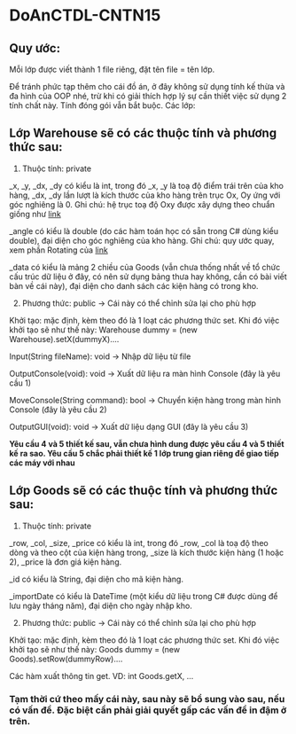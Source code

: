 # DoAnCTDL-CNTN15

## Quy ước:


Mỗi lớp được viết thành 1 file riêng, đặt tên file = tên lớp.

Để tránh phức tạp thêm cho cái đồ án, ở đây không sử dụng tính kế thừa và đa hình của OOP nhé, trừ khi có giải thích hợp lý sự cần thiết việc sử dụng 2 tính chất này. Tính đóng gói vẫn bắt buộc.
Các lớp:

## Lớp Warehouse sẽ có các thuộc tính và phương thức sau:

1. Thuộc tính: private

_x, _y, _dx, _dy có kiểu là int, trong đó _x, _y là toạ độ điểm trái trên của kho hàng, _dx, _dy lần lượt là kích thước của kho hàng trên trục Ox, Oy ứng với góc nghiêng là 0. Ghi chú: hệ trục toạ độ Oxy được xây dựng theo chuẩn giống như [link](https://goo.gl/IgImbI)

_angle có kiểu là double (do các hàm toán học có sẵn trong C# dùng kiểu double), đại diện cho góc nghiêng của kho hàng. Ghi chú: quy ước quay, xem phần Rotating của [link](https://goo.gl/CV2Ndm)

_data có kiểu là mảng 2 chiều của Goods (vẫn chưa thống nhất về tổ chức cấu trúc dữ liệu ở đây, có nên sử dụng bảng thưa hay không, cần có bài viết bàn về cái này), đại diện cho danh sách các kiện hàng có trong kho.

2. Phương thức: public → Cái này có thể chỉnh sửa lại cho phù hợp

Khởi tạo: mặc định, kèm theo đó là 1 loạt các phương thức set. Khi đó việc khởi tạo sẽ như thế này: Warehouse dummy = (new Warehouse).setX(dummyX)....
	
Input(String fileName): void → Nhập dữ liệu từ file
	
OutputConsole(void): void → Xuất dữ liệu ra màn hình Console (đây là yêu cầu 1)
	
MoveConsole(String command): bool → Chuyển kiện hàng trong màn hình Console (đây là yêu cầu 2)
	
OutputGUI(void): void → Xuất dữ liệu dạng GUI (đây là yêu cầu 3)

**Yêu cầu 4 và 5 thiết kế sau, vẫn chưa hình dung được yêu cầu 4 và 5 thiết kế ra sao. Yêu cầu 5 chắc phải thiết kế 1 lớp trung gian riêng để giao tiếp các máy với nhau**


## Lớp Goods sẽ có các thuộc tính và phương thức sau:

1. Thuộc tính: private

_row, _col, _size, _price có kiểu là int, trong đó _row, _col là toạ độ theo dòng và theo cột của kiện hàng trong, _size là kích thước kiện hàng (1 hoặc 2), _price là đơn giá kiện hàng.
	
_id có kiểu là String, đại diện cho mã kiện hàng.
	
_importDate có kiểu là DateTime (một kiểu dữ liệu trong C# được dùng để lưu ngày tháng năm), đại diện cho ngày nhập kho.

2. Phương thức: public → Cái này có thể chỉnh sửa lại cho phù hợp

Khởi tạo: mặc định, kèm theo đó là 1 loạt các phương thức set. Khi đó việc khởi tạo sẽ như thế này: Goods dummy = (new Goods).setRow(dummyRow)....

Các hàm xuất thông tin get. VD: int Goods.getX, …

### Tạm thời cứ theo mấy cái này, sau này sẽ bổ sung vào sau, nếu có vấn đề. Đặc biệt cần phải giải quyết gấp các vấn đề in đậm ở trên.

